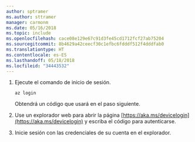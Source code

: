 ```yaml
---
author: sptramer
ms.author: sttramer
manager: carmonm
ms.date: 05/16/2018
ms.topic: include
ms.openlocfilehash: cace08e129e67c91d3fe45cd1712fcf27ab75204
ms.sourcegitcommit: 8b4629a42ceecf30c1efbc6fdddf512f4dddfab0
ms.translationtype: HT
ms.contentlocale: es-ES
ms.lasthandoff: 05/18/2018
ms.locfileid: "34443532"
---
```

1. Ejecute el comando de inicio de sesión.

    ```azurecli-interactive
    az login
    ```

   Obtendrá un código que usará en el paso siguiente.

2. Use un explorador web para abrir la página [https://aka.ms/devicelogin](https://aka.ms/devicelogin) y escriba el código para autenticarse.

3. Inicie sesión con las credenciales de su cuenta en el explorador.